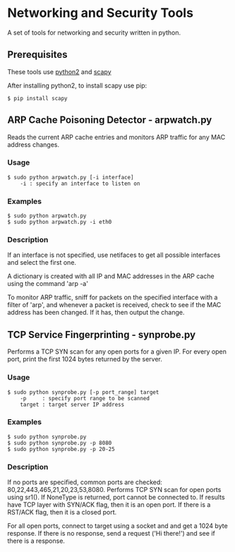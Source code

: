 # Networking and Security Tools

A set of tools for networking and security written in python.

## Prerequisites

These tools use [python2](https://www.python.org/downloads/) and [scapy](https://scapy.readthedocs.io/en/latest/)

After installing python2, to install scapy use pip:
```
$ pip install scapy
```

## ARP Cache Poisoning Detector - arpwatch.py
Reads the current ARP cache entries and monitors ARP traffic for any MAC address changes.

### Usage
```
$ sudo python arpwatch.py [-i interface]
	-i : specify an interface to listen on
```

### Examples
```
$ sudo python arpwatch.py
$ sudo python arpwatch.py -i eth0
```

### Description
If an interface is not specified, use netifaces to get all possible interfaces and select the first one.

A dictionary is created with all IP and MAC addresses in the ARP cache using the command 'arp -a'

To monitor ARP traffic, sniff for packets on the specified interface with a filter of 'arp', and whenever a packet is received, check to see if the MAC address has been changed. If it has, then output the change.

## TCP Service Fingerprinting - synprobe.py
Performs a TCP SYN scan for any open ports for a given IP. For every open port, print the first 1024 bytes returned by the server.

### Usage
```
$ sudo python synprobe.py [-p port_range] target
	-p     : specify port range to be scanned
	target : target server IP address
```

### Examples
```
$ sudo python synprobe.py
$ sudo python synprobe.py -p 8080
$ sudo python synprobe.py -p 20-25
```

### Description
If no ports are specified, common ports are checked: 80,22,443,465,21,20,23,53,8080.
Performs TCP SYN scan for open ports using sr1(). If NoneType is returned, port cannot be connected to. If results have TCP layer with SYN/ACK flag, then it is an open port. If there is a RST/ACK flag, then it is a closed port.

For all open ports, connect to target using a socket and and get a 1024 byte response. If there is no response, send a request ('Hi there!') and see if there is a response.